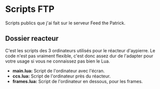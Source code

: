 # Scripts FTP

Scripts publics que j'ai fait sur le serveur Feed the Patrick.

## Dossier reacteur
C'est les scripts des 3 ordinateurs utilisés pour le réacteur d'aypierre. Le code n'est pas vraiment flexible, c'est donc assez dur de l'adapter pour votre usage si vous ne connaissez pas bien le Lua.

* **main.lua:** Script de l'ordinateur avec l'écran.
* **ccs.lua:** Script de l'ordinateur près du réacteur.
* **frames.lua:** Script de l'ordinateur en dessous, pour les frames. 
